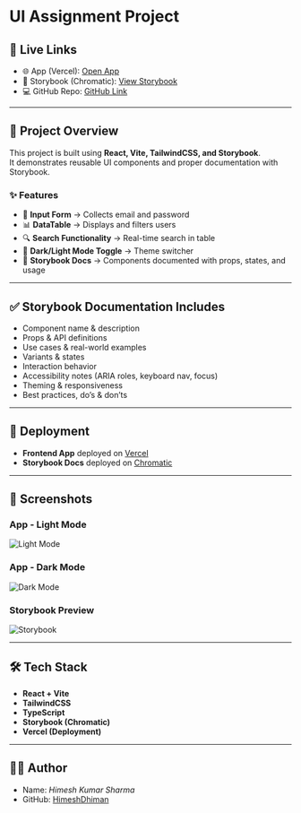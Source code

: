 # UI Assignment Project

## 🔗 Live Links
- 🌐 App (Vercel): [Open App](https://ui-assignment-updated.vercel.app/)
- 📘 Storybook (Chromatic): [View Storybook](https://68a175c100a67081e0e1a842-vuzbidxjii.chromatic.com/)
- 💻 GitHub Repo: [GitHub Link](https://github.com/HimeshDhiman/ui-assignment)

---

## 📖 Project Overview
This project is built using **React, Vite, TailwindCSS, and Storybook**.  
It demonstrates reusable UI components and proper documentation with Storybook.

### ✨ Features
- 📩 **Input Form** → Collects email and password
- 📊 **DataTable** → Displays and filters users
- 🔍 **Search Functionality** → Real-time search in table
- 🌙 **Dark/Light Mode Toggle** → Theme switcher
- 📘 **Storybook Docs** → Components documented with props, states, and usage

---

## ✅ Storybook Documentation Includes
- Component name & description  
- Props & API definitions  
- Use cases & real-world examples  
- Variants & states  
- Interaction behavior  
- Accessibility notes (ARIA roles, keyboard nav, focus)  
- Theming & responsiveness  
- Best practices, do’s & don’ts  

---

## 🚀 Deployment
- **Frontend App** deployed on [Vercel](https://ui-assignment-updated.vercel.app/)  
- **Storybook Docs** deployed on [Chromatic](https://68a175c100a67081e0e1a842-vuzbidxjii.chromatic.com/)  

---

## 📸 Screenshots  

### App - Light Mode  
![Light Mode](./screenshots/light.png)  

### App - Dark Mode  
![Dark Mode](./screenshots/dark.png)  

### Storybook Preview  
![Storybook](./screenshots/storybook.png)  

---

## 🛠️ Tech Stack
- **React + Vite**  
- **TailwindCSS**  
- **TypeScript**  
- **Storybook (Chromatic)**  
- **Vercel (Deployment)**  

---

## 👨‍💻 Author
- Name: *Himesh Kumar Sharma*  
- GitHub: [HimeshDhiman](https://github.com/HimeshDhiman)  
